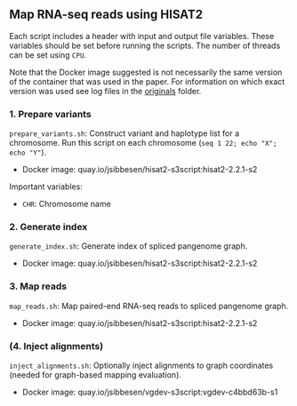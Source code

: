 ## Map RNA-seq reads using HISAT2

Each script includes a header with input and output file variables. These variables should be set before running the scripts. The number of threads can be set using `CPU`. 

Note that the Docker image suggested is not necessarily the same version of the container that was used in the paper. For information on which exact version was used see log files in the [originals](https://github.com/jonassibbesen/vgrna-project-paper/tree/main/originals) folder. 



### 1. Prepare variants

`prepare_variants.sh`: Construct variant and haplotype list for a chromosome. Run this script on each chromosome (`seq 1 22; echo "X"; echo "Y"`).

* Docker image: quay.io/jsibbesen/hisat2-s3script:hisat2-2.2.1-s2

Important variables:

* `CHR`: Chromosome name



### 2. Generate index

`generate_index.sh`: Generate index of spliced pangenome graph.

* Docker image: quay.io/jsibbesen/hisat2-s3script:hisat2-2.2.1-s2



### 3. Map reads

`map_reads.sh`: Map paired-end RNA-seq reads to spliced pangenome graph.

* Docker image: quay.io/jsibbesen/hisat2-s3script:hisat2-2.2.1-s2



### (4. Inject alignments)

`inject_alignments.sh`: Optionally inject alignments to graph coordinates (needed for graph-based mapping evaluation).

* Docker image: quay.io/jsibbesen/vgdev-s3script:vgdev-c4bbd63b-s1

